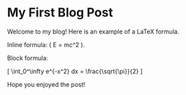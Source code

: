 # My First Blog Post

Welcome to my blog! Here is an example of a LaTeX formula.

Inline formula: \( E = mc^2 \).

Block formula:

\[
\int_0^\infty e^{-x^2} dx = \frac{\sqrt{\pi}}{2}
\]

Hope you enjoyed the post!
